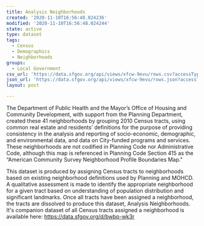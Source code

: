 ```yaml
---
title: Analysis Neighborhoods
created: '2020-11-10T16:56:48.024236'
modified: '2020-11-10T16:56:48.024244'
state: active
type: dataset
tags:
  - Census
  - Demographics
  - Neighborhoods
groups:
  - Local Government
csv_url: 'https://data.sfgov.org/api/views/xfcw-9evu/rows.csv?accessType=DOWNLOAD'
json_url: 'https://data.sfgov.org/api/views/xfcw-9evu/rows.json?accessType=DOWNLOAD'
layout: post

---
```

The Department of Public Health and the Mayor’s Office of Housing and Community Development, with support from the Planning Department, created these 41 neighborhoods by grouping 2010 Census tracts, using common real estate and residents’ definitions for the purpose of providing consistency in the analysis and reporting of socio-economic, demographic, and environmental data, and data on City-funded programs and services. These neighborhoods are not codified in Planning Code nor Administrative Code, although this map is referenced in Planning Code Section 415 as the “American Community Survey Neighborhood Profile Boundaries Map."

This dataset is produced by assigning Census tracts to neighborhoods based on existing neighborhood definitions used by Planning and MOHCD. A qualitative assessment is made to identify the appropriate neighborhood for a given tract based on understanding of population distribution and significant landmarks. Once all tracts have been assigned a neighborhood, the tracts are dissolved to produce this dataset, Analysis Neighborhoods. It's companion dataset of all Census tracts assigned a neighborhood is available here: https://data.sfgov.org/d/bwbp-wk3r
